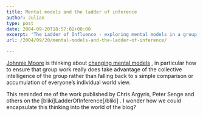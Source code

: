 ```yaml
---
title: Mental models and the ladder of inference
author: Julian
type: post
date: 2004-09-20T18:57:02+00:00
excerpt: 'The Ladder of Influence - exploring mental models in a group'
url: /2004/09/20/mental-models-and-the-ladder-of-inference/

---
```

[Johnnie Moore][1] is thinking about [changing mental models][2] , in particular how to ensure that group work really does take advantage of the collective intelligence of the group rather than falling back to s simple comparison or accumulation of everyone&#8217;s individual world view.

This reminded me of the work published by Chris Argyris, Peter Senge and others on the [bliki]LadderOfInference[/bliki] . I wonder how we could encapsulate this thinking into the world of the blog?

 [1]: https://www.johnniemoore.com/blog/
 [2]: https://www.johnniemoore.com/blog/archives/000467.php